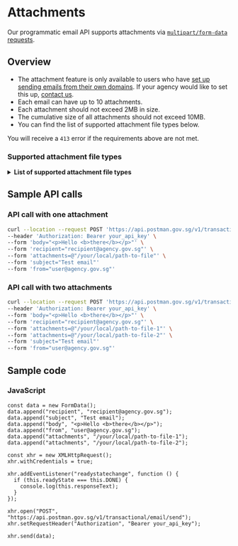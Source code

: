 # Attachments

Our programmatic email API supports attachments via [`multipart/form-data` requests](https://www.w3.org/TR/html401/interact/forms.html#h-17.13.4.2).

## Overview

* The attachment feature is only available to users who have [set up sending emails from their own domains](../custom-from-address.md). If your agency would like to set this up, [contact us](https://go.gov.sg/postman-contact-us).
* Each email can have up to 10 attachments.
* Each attachment should not exceed 2MB in size.
* The cumulative size of all attachments should not exceed 10MB.
* You can find the list of supported attachment file types below.

You will receive a `413` error if the requirements above are not met.

### Supported attachment file types

<details>

<summary><strong>List of supported attachment file types</strong></summary>

* `asc`
* `avi`
* `bmp`
* `csv`
* `dgn`
* `docx`
* `dwf`
* `dwg`
* `dxf`
* `ent`
* `gif`
* `jpeg`
* `jpg`
* `mpeg`
* `mpg`
* `mpp`
* `odb`
* `odf`
* `odg`
* `ods`
* `pdf`
* `png`
* `pptx`
* `rtf`
* `sxc`
* `sxd`
* `sxi`
* `sxw`
* `tif`
* `tiff`
* `txt`
* `wmv`
* `xlsx`

</details>

## Sample API calls

### API call with one attachment

```zsh
curl --location --request POST 'https://api.postman.gov.sg/v1/transactional/email/send' \
--header 'Authorization: Bearer your_api_key' \
--form 'body="<p>Hello <b>there</b></p>"' \
--form 'recipient="recipient@agency.gov.sg"' \
--form 'attachments=@"/your/local/path-to-file"' \
--form 'subject="Test email"'
--form 'from="user@agency.gov.sg"'
```

### API call with two attachments

```zsh
curl --location --request POST 'https://api.postman.gov.sg/v1/transactional/email/send' \
--header 'Authorization: Bearer your_api_key' \
--form 'body="<p>Hello <b>there</b></p>"' \
--form 'recipient="recipient@agency.gov.sg"' \
--form 'attachments=@"/your/local/path-to-file-1"' \
--form 'attachments=@"/your/local/path-to-file-2"' \
--form 'subject="Test email"'
--form 'from="user@agency.gov.sg"'
```

## Sample code

### JavaScript

```
const data = new FormData();
data.append("recipient", "recipient@agency.gov.sg");
data.append("subject", "Test email");
data.append("body", "<p>Hello <b>there</b></p>");
data.append("from", "user@agency.gov.sg");
data.append("attachments", "/your/local/path-to-file-1");
data.append("attachments", "/your/local/path-to-file-2");

const xhr = new XMLHttpRequest();
xhr.withCredentials = true;

xhr.addEventListener("readystatechange", function () {
  if (this.readyState === this.DONE) {
    console.log(this.responseText);
  }
});

xhr.open("POST", "https://api.postman.gov.sg/v1/transactional/email/send");
xhr.setRequestHeader("Authorization", "Bearer your_api_key");

xhr.send(data);
```

